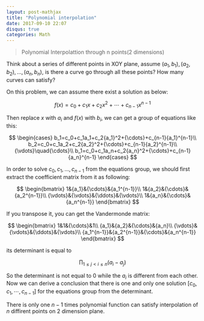 ```yaml
---
layout: post-mathjax
title: "Polynomial interpolation"
date: 2017-09-10 22:07
disqus: true
categories: Math
---
```


>Polynomial Interpolattion through n points(2 dimensions)

Think about a series of different points in XOY plane, assume $(a_1,b_1),(a_2,b_2),...,(a_n,b_n)$, is there a curve go through all these points? How many curves can satisfy?

On this problem, we can assume there exist a solution as below:

$$
f(x)=c_0+c_1x+c_2x^2+{\cdots}+c_{n-1}x^{n-1}
$$

Then replace $x$ with $a_i$ and $f(x)$ with $b_i$, we can get a group of equations like this:

$$
\begin{cases}
b_1=c_0+c_1a_1+c_2{a_1}^2+{\cdots}+c_{n-1}{a_1}^{n-1}\\
b_2=c_0+c_1a_2+c_2{a_2}^2+{\cdots}+c_{n-1}{a_2}^{n-1}\\
{\vdots}\quad{\cdots}\\
b_1=c_0+c_1a_n+c_2{a_n}^2+{\cdots}+c_{n-1}{a_n}^{n-1}
\end{cases}
$$

In order to solve $c_0,c_1,...,c_{n-1}$ from the equations group, we should first extract the coefficient matrix from it as following:

$$
\begin{bmatrix}
1&{a_1}&{\cdots}&{a_1^{n-1}}\\
1&{a_2}&{\cdots}&{a_2^{n-1}}\\
{\vdots}&{\vdots}&{\ddots}&{\vdots}\\
1&{a_n}&{\cdots}&{a_n^{n-1}}
\end{bmatrix}
$$

If you transpose it, you can get the Vandermonde matrix:

$$
\begin{bmatrix}
1&1&{\cdots}&1\\
{a_1}&{a_2}&{\cdots}&{a_n}\\
{\vdots}&{\vdots}&{\ddots}&{\vdots}\\
{a_1^{n-1}}&{a_2^{n-1}}&{\cdots}&{a_n^{n-1}}
\end{bmatrix}
$$

its determinant is equal to 

$$
\prod_{1\le j < i \le n}{(a_i-a_j)}
$$

So the determinant is not equal to $0$ while the $a_i$ is different from each other. Now we can derive a conclusion that there is one and only one solution $[ c_0,c_1,\cdots,c_{n-1}]$ for the equations group from the determinant.

There is only one $n-1$ times polynomial function can satisfy interpolation of $n$ diffirent points on $2$ dimension plane.